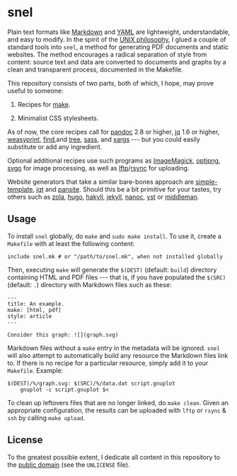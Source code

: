 snel
==============================================================================

Plain text formats like [Markdown](http://commonmark.org/help/) and 
[YAML](http://www.yaml.org/spec/) are lightweight, understandable, and easy to 
modify. In the spirit of the [UNIX 
philosophy](https://en.wikipedia.org/wiki/Unix_philosophy), I glued a couple 
of standard tools into `snel`, a method for generating PDF documents and 
static websites. The method encourages a radical separation of style from 
content: source text and data are converted to documents and graphs by a clean 
and transparent process, documented in the Makefile.

This repository consists of two parts, both of which, I hope, may prove useful 
to someone:

1.  Recipes for [make](https://www.gnu.org/software/make).

2.  Minimalist CSS stylesheets.

As of now, the core recipes call for [pandoc](http://pandoc.org/) 2.8 or 
higher, [jq](https://stedolan.github.io/jq/) 1.6 or higher,
[weasyprint](https://weasyprint.org/),
[find](https://www.gnu.org/software/findutils/),and 
[tree](http://mama.indstate.edu/users/ice/tree/),
[sass](http://sass-lang.com/), and
[xargs](https://savannah.gnu.org/projects/findutils/) --- but you could easily 
substitute or add any ingredient.

Optional additional recipes use such programs as 
[ImageMagick](http://www.imagemagick.org/),
[optipng](http://optipng.sourceforge.net/),
[svgo](https://github.com/svg/svgo) for image processing, as well as
[lftp](http://lftp.yar.ru/)/[rsync](https://rsync.samba.org/) for uploading. 
 
Website generators that take a similar bare-bones approach are 
[simple-template](https://github.com/simple-template/pandoc), 
[jqt](https://fadado.github.io/jqt/) and 
[pansite](https://github.com/wcaleb/website). Should this be a bit primitive 
for your tastes, try others such as [zola](https://www.getzola.org/), 
[hugo](http://gohugo.io/), [hakyll](https://jaspervdj.be/hakyll/about.html),
[jekyll](http://jekyllrb.com/), [nanoc](https://nanoc.ws/), 
[yst](https://github.com/jgm/yst) or [middleman](https://middlemanapp.com/). 


Usage
-------------------------------------------------------------------------------

To install `snel` globally, do `make` and `sudo make install`. To use it, 
create a `Makefile` with at least the following content:

    include snel.mk # or "/path/to/snel.mk", when not installed globally

Then, executing `make` will generate the `$(DEST)` (default: `build`) 
directory containing HTML and PDF files --- that is, if you have populated the 
`$(SRC)` (default: `.`) directory with Markdown files such as these:

    ---
    title: An example.
    make: [html, pdf]
    style: article
    ---

    Consider this graph: ![](graph.svg)

Markdown files without a `make` entry in the metadata will be ignored. `snel` 
will also attempt to automatically build any resource the Markdown files link 
to. If there is no recipe for a particular resource, simply add it to your 
`Makefile`. Example:

    $(DEST)/%/graph.svg: $(SRC)/%/data.dat script.gnuplot
        gnuplot -c script.gnuplot $<

To clean up leftovers files that are no longer linked, do `make clean`. Given 
an appropriate configuration, the results can be uploaded with `lftp` or 
`rsync` & `ssh` by calling `make upload`.


License
------------------------------------------------------------------------------

To the greatest possible extent, I dedicate all content in this
repository to the [public domain](https://unlicense.org/) (see the
`UNLICENSE` file).

